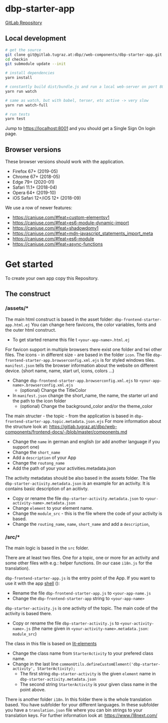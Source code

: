 # dbp-starter-app

[GitLab Repository](https://gitlab.tugraz.at/dbp/web-components/dbp-starter-app)

## Local development

```bash
# get the source
git clone git@gitlab.tugraz.at:dbp//web-components/dbp-starter-app.git
cd checkin
git submodule update --init

# install dependencies
yarn install

# constantly build dist/bundle.js and run a local web-server on port 8001 
yarn run watch

# same as watch, but with babel, terser, etc active -> very slow
yarn run watch-full

# run tests
yarn test
```

Jump to <https://localhost:8001> and you should get a Single Sign On login page.

## Browser versions

These browser versions should work with the application.

- Firefox 67+ (2019-05)
- Chrome 67+ (2018-05)
- Edge 79+ (2020-01)
- Safari 11.1+ (2018-04)
- Opera 64+ (2019-10)
- iOS Safari 12+/iOS 12+ (2018-09)

We use a row of newer features:

- https://caniuse.com/#feat=custom-elementsv1
- https://caniuse.com/#feat=es6-module-dynamic-import
- https://caniuse.com/#feat=shadowdomv1
- https://caniuse.com/#feat=mdn-javascript_statements_import_meta
- https://caniuse.com/#feat=es6-module
- https://caniuse.com/#feat=async-functions

# Get started

To create your own app copy this Repository.

## The construct

### /assets/*

The main html construct is based in the asset folder: `dbp-frontend-starter-app.html.ej`
You can change here favicons, the color variables, fonts and the outer html construct.

- To get started rename this file t `<your-app-name>.html.ej`

For favicon support in multiple browsers there exist one folder and twi other files. The icons - in different size - are based in the folder `icon`. The file `dbp-frontend-starter-app.browserconfig.xml.ejs` is for styled windows tiles. `manifest.json` tells the browser information about the website on different device. (short name, name, start url, icons, colors ...)

- Change `dbp-frontend-starter-app.browserconfig.xml.ejs` to `<your-app-name>.browserconfig.xml.ejs`
    - (optional) Change the TitleColor
- In `manifest.json` change the short_name, the name, the starter url and the path to the icon folder
    - (optional) Change the background_color and/or the theme_color

The main structer - the topic - from the application is based in `dbp-frontend-starter-app.topic.metadata.json.ejs`
For more information about the structure look at: https://gitlab.tugraz.at/dbp/web-components/frontend-docs/-/blob/master/components.md

- Change the ``name`` in german and english (or add another language if you support one)
- Change the ```short_name```
- Add a ``description`` of your App 
- Change the ``routong_name``
- Add the path of your your activities.metadata.json

The activity metadatas should be also based in the assets folder. The file ``dbp-starter-activity.metadata.json`` is an example for an activity. It is contains basic description of an acitivty.

- Copy or rename the file ``dbp-starter-activity.metadata.json`` to ``<your-activity-name>.metadata.json``
- Change ```element``` to your element name.
- Change the ``module_src`` - this is the file where the code of your activity is based.
- Change the ``routing_name``, ``name``, ``short_name`` and add a ``description``,

### /src/*

The main logic is based in the `src` folder.

There are at least two files. One for a topic, one or more for an activity and some other files with e.g.: helper functions. (In our case ``i18n.js`` for the translation).

``dbp-frontend-starter-app.js`` is the entry point of the App. If you want to use it with the app [shell](https://gitlab.tugraz.at/dbp/web-components/toolkit/-/tree/master/packages/app-shell) ():

- Rename the file ``dbp-frontend-starter-app.js`` to ``<your-app-name.js``
- Change the ``dbp-frontend-starter-app`` string to ``<your-app-name>``

``dbp-starter-activity.js`` is one activity of the topic. The main code of the activity is based there.

- Copy or rename the file ``dbp-starter-activity.js`` to ``<your-activity-name>.js`` (the name given in ``<your-activity-name>.metadata.json``: ``module_src``)

The class in this file is based on [lit-elements](https://lit-element.polymer-project.org/)

- Change the class name from ``StarterActivity`` to your prefered class name.
- Change in the last line ``commonUtils.defineCustomElement('dbp-starter-activity', StarterActivity);`` 
    - The first string ``dbp-starter-activity`` is the given ``element`` name in ``dbp-starter-activity.metadata.json``
    - The second string ``StarterActivity`` is your given class name in the point above.

There is another folder `i18n`. 
In this folder there is the whole translation based. You have subfolder for your different languages. In these subfolder you have a ``translation.json`` file where you can bin strings to your translation keys. For further information look at: https://www.i18next.com/





